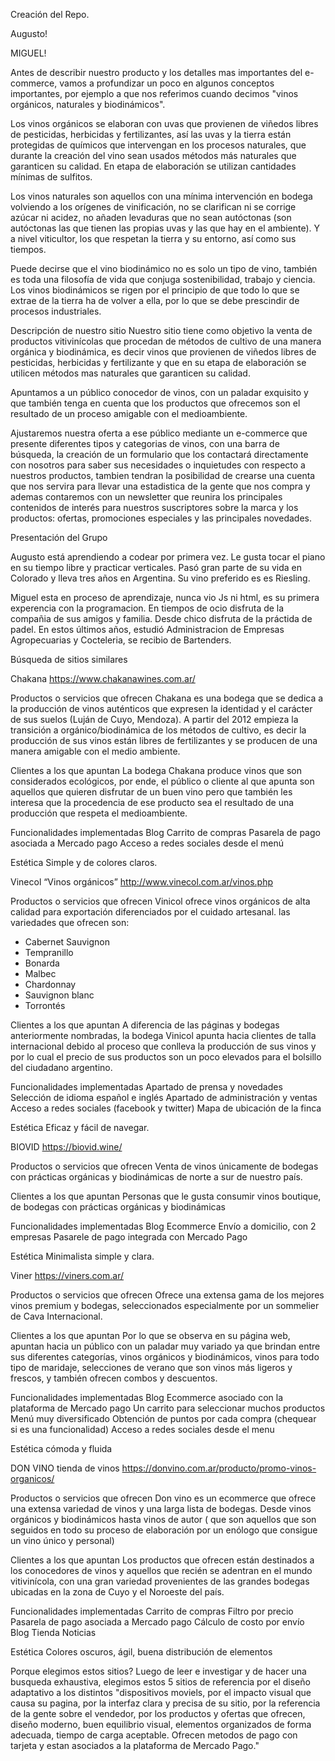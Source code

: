 Creación del Repo.

Augusto!

MIGUEL!

Antes de describir nuestro producto y los detalles mas importantes del e-commerce, vamos a profundizar un poco en algunos conceptos importantes, por ejemplo a que nos referimos cuando decimos "vinos orgánicos, naturales y biodinámicos".

Los vinos orgánicos se elaboran con uvas que provienen de viñedos libres de pesticidas, herbicidas y fertilizantes, así las uvas y la tierra están protegidas de químicos que intervengan en los procesos naturales, que durante la creación del vino sean usados métodos más naturales que garanticen su calidad. En etapa de elaboración se utilizan cantidades mínimas de sulfitos. 

Los vinos naturales son aquellos con una mínima intervención en bodega volviendo a los orígenes de vinificación, no se clarifican ni se corrige azúcar ni acidez, no añaden levaduras que no sean autóctonas (son autóctonas las que tienen las propias uvas y las que hay en el ambiente). Y a nivel viticultor, los que respetan la tierra y su entorno, así como sus tiempos.

Puede decirse que el vino biodinámico no es solo un tipo de vino, también es toda una filosofía de vida que conjuga sostenibilidad, trabajo y ciencia. Los vinos biodinámicos se rigen por el principio de que todo lo que se extrae de la tierra ha de volver a ella, por lo que se debe prescindir de procesos industriales.


Descripción de nuestro sitio
Nuestro sitio tiene como objetivo la venta de productos vitivinícolas que procedan de métodos de cultivo de una manera orgánica y biodinámica, es decir vinos que provienen de viñedos libres de pesticidas, herbicidas y fertilizante y que en su etapa de elaboración se utilicen métodos mas naturales que garanticen su calidad. 

Apuntamos a un público conocedor de vinos, con un paladar exquisito y que también tenga en cuenta que los productos que ofrecemos son el resultado de un proceso amigable con el medioambiente. 

Ajustaremos nuestra oferta a ese público mediante un e-commerce que presente diferentes tipos y categorias de vinos, con una barra de búsqueda, la creación de un formulario que los contactará directamente con nosotros para saber sus necesidades o inquietudes con respecto a nuestros productos, tambien tendran la posibilidad de crearse una cuenta que nos servira para llevar una estadistica de la gente que nos compra y ademas contaremos con un newsletter que reunira los principales contenidos de interés para nuestros suscriptores sobre la marca y los productos: ofertas, promociones especiales y las principales novedades.


Presentación del Grupo

Augusto está aprendiendo a codear por primera vez. Le gusta tocar el piano en su tiempo libre y practicar verticales. Pasó gran parte de su vida en Colorado y lleva tres años en Argentina. Su vino preferido es es Riesling. 

Miguel esta en proceso de aprendizaje, nunca vio Js ni html, es su primera experencia con la 
programacion. En tiempos de ocio disfruta de la compañia de sus amigos y familia. Desde chico disfruta de la práctida de padel. En estos últimos años, estudió Administracion de Empresas Agropecuarias y Cocteleria, se recibio de Bartenders. 



Búsqueda de sitios similares

Chakana
https://www.chakanawines.com.ar/

Productos o servicios que ofrecen
Chakana es una bodega que se dedica a la producción de vinos auténticos que expresen la identidad y el carácter de sus suelos (Luján de Cuyo, Mendoza).
A partir del 2012 empieza la transición a orgánico/biodinámica de los métodos de cultivo, es decir la producción de sus vinos están libres de fertilizantes y se producen de una manera amigable con el medio ambiente.

Clientes a los que apuntan
La bodega Chakana produce vinos que son considerados ecológicos, por ende, el público o cliente al que apunta son aquellos que quieren disfrutar de un buen vino pero que también les interesa que la procedencia de ese producto sea el resultado de una producción que respeta el medioambiente. 

Funcionalidades implementadas
Blog
Carrito de compras
Pasarela de pago asociada a Mercado pago 
Acceso a redes sociales desde el menú

Estética
Simple y de colores claros.


Vinecol “Vinos orgánicos”
http://www.vinecol.com.ar/vinos.php

Productos o servicios que ofrecen
Vinicol ofrece vinos orgánicos de alta calidad para exportación diferenciados por el cuidado artesanal.
las variedades que ofrecen son:
- Cabernet Sauvignon
- Tempranillo
- Bonarda
- Malbec
- Chardonnay
- Sauvignon blanc
- Torrontés

Clientes a los que apuntan
A diferencia de las páginas y bodegas anteriormente nombradas, la bodega Vinicol apunta hacia clientes de talla internacional debido al proceso que conlleva la producción de sus vinos y por lo cual el precio de sus productos son un poco elevados para el bolsillo del ciudadano argentino.

Funcionalidades implementadas
Apartado de prensa y novedades
Selección de idioma español e inglés
Apartado de administración y ventas
Acceso a redes sociales (facebook y twitter)
Mapa de ubicación de la finca

Estética
Eficaz y fácil de navegar.




BIOVID
https://biovid.wine/

Productos o servicios que ofrecen
Venta de vinos  únicamente de bodegas con prácticas orgánicas y biodinámicas de norte a sur de nuestro país.

Clientes a los que apuntan
Personas que le gusta consumir vinos boutique,  de bodegas con prácticas orgánicas y biodinámicas

Funcionalidades implementadas
Blog
Ecommerce
Envío a domicilio, con 2 empresas
Pasarele de pago integrada con Mercado Pago

Estética
Minimalista simple y clara.


Viner
https://viners.com.ar/

Productos o servicios que ofrecen
Ofrece una extensa gama de los mejores vinos premium y bodegas, seleccionados especialmente por un sommelier de Cava Internacional.

Clientes a los que apuntan
Por lo que se observa en su página web, apuntan hacia un público con un paladar muy variado ya que brindan entre sus diferentes categorías, vinos orgánicos y biodinámicos, vinos para todo tipo de maridaje, selecciones de verano que son vinos más ligeros y frescos, y también ofrecen combos y descuentos.

Funcionalidades implementadas
Blog
Ecommerce asociado con la plataforma de Mercado pago
Un carrito para seleccionar muchos productos
Menú muy diversificado
Obtención de puntos por cada compra (chequear si es una funcionalidad)
Acceso a redes sociales desde el menu

Estética
cómoda y fluida

DON VINO tienda de vinos
https://donvino.com.ar/producto/promo-vinos-organicos/

Productos o servicios que ofrecen
Don vino es un ecommerce que ofrece una extensa variedad de vinos y una larga lista de bodegas. Desde vinos orgánicos y biodinámicos hasta vinos de autor ( que son aquellos que son seguidos en todo su proceso de elaboración por un enólogo que consigue un vino único y personal)

Clientes a los que apuntan
Los productos que ofrecen están destinados a los conocedores de vinos y aquellos que recién se adentran en el mundo vitivinícola, con una gran variedad provenientes de las grandes bodegas ubicadas en la zona de Cuyo y el Noroeste del país.

Funcionalidades implementadas
Carrito de compras 
Filtro por precio
Pasarela de pago asociada a Mercado pago
Cálculo de costo por envío
Blog 
Tienda
Noticias

Estética
Colores oscuros, ágil, buena distribución de elementos


Porque elegimos estos sitios?
Luego de leer e investigar y de hacer una busqueda exhaustiva, elegimos estos 5 sitios de referencia por el diseño adaptativo a los distintos "dispositivos moviels, por el impacto visual que causa su pagina, por la interfaz clara y precisa de su sitio, por la referencia de la gente sobre el vendedor, por los productos y ofertas que ofrecen, diseño moderno, buen equilibrio visual, elementos organizados de forma adecuada, tiempo de carga aceptable. Ofrecen metodos de pago con tarjeta y estan asociados a la plataforma de Mercado Pago."

